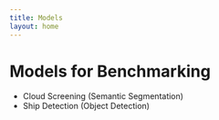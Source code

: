 ```yaml
---
title: Models
layout: home
---
```


# Models for Benchmarking

- Cloud Screening (Semantic Segmentation)
- Ship Detection (Object Detection)
